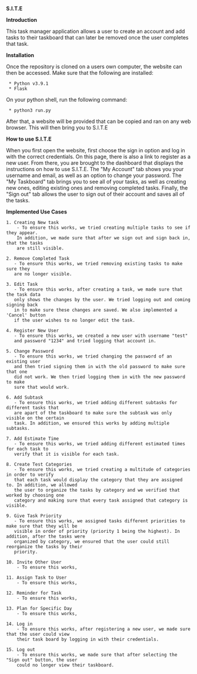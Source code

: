 **S.I.T.E**

**Introduction**

This task manager application allows a user to create an account and add tasks to their taskboard that can later be removed once the user completes that task. 

**Installation**

Once the repository is cloned on a users own computer, the website can then be accessed. Make sure that the following are installed:

     * Python v3.9.1
     * Flask

On your python shell, run the following command:

     * python3 run.py

After that, a website will be provided that can be copied and ran on any web browser. This will then bring you to S.I.T.E

**How to use S.I.T.E**

When you first open the website, first choose the sign in option and log in with the correct credentials. On this page, there is also a link to register as a new user. From there, you are brought to the dashboard that displays the instructions on how to use S.I.T.E. The "My Account" tab shows you your username and email, as well as an option to change your password. The "My Taskboard" tab brings you to see all of your tasks, as well as creating new ones, editing existing ones and removing completed tasks. Finally, the "Sign out" tab allows the user to sign out of their account and saves all of the tasks.

**Implemented Use Cases**

    1. Creating New task
        - To ensure this works, we tried creating multiple tasks to see if they appear. 
        In addition, we made sure that after we sign out and sign back in, that the tasks 
        are still visible.
   
    2. Remove Completed Task
       - To ensure this works, we tried removing existing tasks to make sure they 
       are no longer visible. 
 
    3. Edit Task
       - To ensure this works, after creating a task, we made sure that the task data 
       only shows the changes by the user. We tried logging out and coming signing back 
       in to make sure these changes are saved. We also implemented a 'Cancel' button 
       if the user wishes to no longer edit the task.  
  
    4. Register New User
       - To ensure this works, we created a new user with username "test" 
       and password "1234" and tried logging that account in. 

    5. Change Password
       - To ensure this works, we tried changing the password of an existing user 
       and then tried signing them in with the old password to make sure that one 
       did not work. We then tried logging them in with the new password to make 
       sure that would work.  
       
    6. Add Subtask
       - To ensure this works, we tried adding different subtasks for different tasks that
       are apart of the taskboard to make sure the subtask was only visible on the certain
       task. In addition, we ensured this works by adding multiple subtasks. 
       
    7. Add Estimate Time
       - To ensure this works, we tried adding different estimated times for each task to 
       verify that it is visible for each task.
       
    8. Create Test Categories
       - To ensure this works, we tried creating a multitude of categories in order to verify
       that each task would display the category that they are assigned to. In addition, we allowed 
       the user to organize the tasks by category and we verified that worked by choosing one
       category and making sure that every task assigned that category is visible.
       
    9. Give Task Priority
       - To ensure this works, we assigned tasks different priorities to make sure that they will be 
       visible in order of priority (priority 1 being the highest). In addition, after the tasks were 
       organized by category, we ensured that the user could still reorganize the tasks by their
       priority. 
       
    10. Invite Other User
        - To ensure this works,
        
    11. Assign Task to User
        - To ensure this works,
        
    12. Reminder for Task
        - To ensure this works,
        
    13. Plan for Specific Day
        - To ensure this works,
        
    14. Log in
        - To ensure this works, after registering a new user, we made sure that the user could view
        their task board by logging in with their credentials. 
        
    15. Log out 
        - To ensure this works, we made sure that after selecting the "Sign out" button, the user
        could no longer view their taskboard. 
